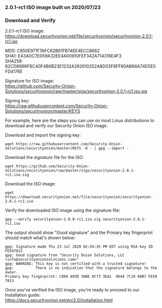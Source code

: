 ### 2.0.1-rc1 ISO image built on 2020/07/23

### Download and Verify

2.0.1-rc1 ISO image:  
https://download.securityonion.net/file/securityonion/securityonion-2.0.1-rc1.iso

MD5: C850E971F7AFC82B61FB74EE4ECC8662  
SHA1: EA3A0C7E059A32EE4A00910FEF342A714316E4F3  
SHA256: 82CD8996F8C40F4B6B23E1232A282610252A8D03F8FF80AB66A74D5E5FD4176E  

Signature for ISO image:  
https://github.com/Security-Onion-Solutions/securityonion/raw/master/sigs/securityonion-2.0.1-rc1.iso.sig

Signing key:  
https://raw.githubusercontent.com/Security-Onion-Solutions/securityonion/master/KEYS  

For example, here are the steps you can use on most Linux distributions to download and verify our Security Onion ISO image.

Download and import the signing key:  
```
wget https://raw.githubusercontent.com/Security-Onion-Solutions/securityonion/master/KEYS -O - | gpg --import -  
```

Download the signature file for the ISO:  
```
wget https://github.com/Security-Onion-Solutions/securityonion/raw/master/sigs/securityonion-2.0.1-rc1.iso.sig
```

Download the ISO image:  
```
wget https://download.securityonion.net/file/securityonion/securityonion-2.0.1-rc1.iso
```

Verify the downloaded ISO image using the signature file:  
```
gpg --verify securityonion-2.0.0-rc1.iso.sig securityonion-2.0.1-rc1.iso
```

The output should show "Good signature" and the Primary key fingerprint should match what's shown below:
```
gpg: Signature made Thu 23 Jul 2020 02:54:35 PM EDT using RSA key ID FE507013
gpg: Good signature from "Security Onion Solutions, LLC <info@securityonionsolutions.com>"
gpg: WARNING: This key is not certified with a trusted signature!
gpg:          There is no indication that the signature belongs to the owner.
Primary key fingerprint: C804 A93D 36BE 0C73 3EA1  9644 7C10 60B7 FE50 7013
```

Once you've verified the ISO image, you're ready to proceed to our Installation guide:  
https://docs.securityonion.net/en/2.0/installation.html
